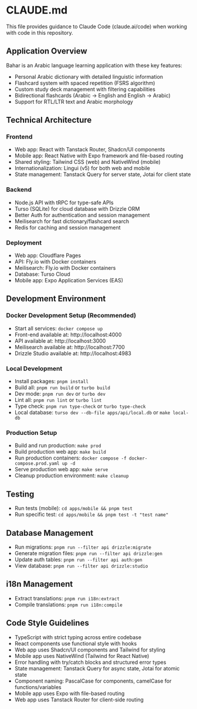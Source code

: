 # CLAUDE.md

This file provides guidance to Claude Code (claude.ai/code) when working with code in this repository.

## Application Overview
Bahar is an Arabic language learning application with these key features:
- Personal Arabic dictionary with detailed linguistic information
- Flashcard system with spaced repetition (FSRS algorithm)
- Custom study deck management with filtering capabilities
- Bidirectional flashcards (Arabic → English and English → Arabic)
- Support for RTL/LTR text and Arabic morphology

## Technical Architecture

### Frontend
- Web app: React with Tanstack Router, Shadcn/UI components
- Mobile app: React Native with Expo framework and file-based routing
- Shared styling: Tailwind CSS (web) and NativeWind (mobile)
- Internationalization: Lingui (v5) for both web and mobile
- State management: Tanstack Query for server state, Jotai for client state

### Backend
- Node.js API with tRPC for type-safe APIs
- Turso (SQLite) for cloud database with Drizzle ORM
- Better Auth for authentication and session management
- Meilisearch for fast dictionary/flashcard search
- Redis for caching and session management

### Deployment
- Web app: Cloudflare Pages
- API: Fly.io with Docker containers
- Meilisearch: Fly.io with Docker containers
- Database: Turso Cloud
- Mobile app: Expo Application Services (EAS)

## Development Environment

### Docker Development Setup (Recommended)
- Start all services: `docker compose up`
- Front-end available at: http://localhost:4000
- API available at: http://localhost:3000
- Meilisearch available at: http://localhost:7700
- Drizzle Studio available at: http://localhost:4983

### Local Development
- Install packages: `pnpm install`
- Build all: `pnpm run build` or `turbo build`
- Dev mode: `pnpm run dev` or `turbo dev`
- Lint all: `pnpm run lint` or `turbo lint`
- Type check: `pnpm run type-check` or `turbo type-check`
- Local database: `turso dev --db-file apps/api/local.db` or `make local-db`

### Production Setup
- Build and run production: `make prod`
- Build production web app: `make build`
- Run production containers: `docker compose -f docker-compose.prod.yaml up -d`
- Serve production web app: `make serve`
- Cleanup production environment: `make cleanup`

## Testing
- Run tests (mobile): `cd apps/mobile && pnpm test`
- Run specific test: `cd apps/mobile && pnpm test -t "test name"`

## Database Management
- Run migrations: `pnpm run --filter api drizzle:migrate`
- Generate migration files: `pnpm run --filter api drizzle:gen`
- Update auth tables: `pnpm run --filter api auth:gen`
- View database: `pnpm run --filter api drizzle:studio`

## i18n Management
- Extract translations: `pnpm run i18n:extract`
- Compile translations: `pnpm run i18n:compile`

## Code Style Guidelines
- TypeScript with strict typing across entire codebase
- React components use functional style with hooks
- Web app uses Shadcn/UI components and Tailwind for styling
- Mobile app uses NativeWind (Tailwind for React Native)
- Error handling with try/catch blocks and structured error types
- State management: Tanstack Query for async state, Jotai for atomic state
- Component naming: PascalCase for components, camelCase for functions/variables
- Mobile app uses Expo with file-based routing
- Web app uses Tanstack Router for client-side routing